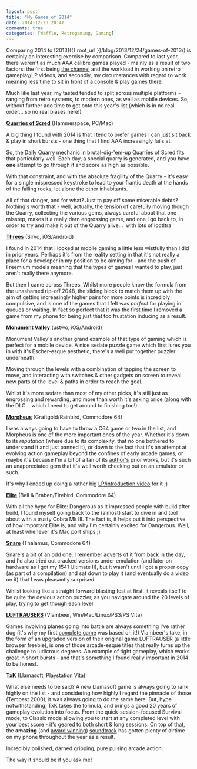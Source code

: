 ```yaml
---
layout: post
title: "My Games of 2014"
date: 2014-12-23 20:47
comments: true
categories: [Waffle, Retrogaming, Gaming]
---
```

Comparing 2014 to [2013]({{ root_url }}/blog/2013/12/24/games-of-2013/) is certainly an interesting exercise by comparison. Compared to last year, there weren't as much AAA calibre games played - mainly as a result of two factors: the first being [the channel](http://www.youtube.com/user/hellfire64) and the workload in working on retro gameplay/LP videos, and secondly, my circumstances with regard to work meaning less time to sit in front of a console &amp; play games there.

Much like last year, my tasted tended to split across multiple platforms - ranging from retro systems, to modern ones, as well as mobile devices. So, without further ado time to get onto this year's list (which is in no real order… so no real biases here!)

<!-- more -->

**[Quarries of Scred](http://www.quarriesofscred.com)** (Hammerspace, PC/Mac)

A big thing I found with 2014 is that I tend to prefer games I can just sit back &amp; play in short bursts - one thing that I find AAA increasingly fails at.

So, the Daily Quarry mechanic in brutal-dig-'em-up Quarries of Scred fits that particularly well. Each day, a special quarry is generated, and you have **one** attempt to go through it and score as high as possible.

With that constraint, and with the absolute fragility of the Quarry - it's easy for a single mispressed keystroke to lead to your frantic death at the hands of the falling rocks, let alone the other inhabitants.

All of that danger, and for what? Just to pay off some miserable debts? Nothing's worth that - well, actually, the tension of carefully moving though the Quarry, collecting the various gems, always careful about that one misstep, makes it a really darn engrossing game, and one I go back to, in order to try and make it out of the Quarry alive…&nbsp; with lots of loot!tra

**[Threes](http://asherv.com/threes/)** (Sirvo, iOS/Android)

I found in 2014 that I looked at mobile gaming a little less wistfully than I did in prior years. Perhaps it's from the reality setting in that it's not really a place for a developer in my position to be aiming for - and the push of Freemium models meaning that the types of games I wanted to play, just aren't really there anymore.

But then I came across Threes. Whilst more people know the formula from the unashamed rip-off 2048, the sliding block to match them up with the aim of getting increasingly higher pairs for more points is incredibly compulsive, and is one of the games that I felt was *perfect* for playing in queues or waiting. In fact so perfect that it was the first time I removed a game from my phone for being just that too frustation inducing as a result.

**[Monument Valley](http://www.monumentvalleygame.com)** (ustwo, iOS/Android)

Monument Valley's another grand example of that type of gaming which is perfect for a mobile device. A nice sedate puzzle game which first lures you in with it's Escher-esque aesthetic, there's a well put together puzzler underneath.

Moving through the levels with a combination of tapping the screen to move, and interacting with switches &amp; other gadgets on screen to reveal new parts of the level &amp; paths in order to reach the goal.

Whilst it's more sedate than most of my other picks, it's still just as engrossing and rewarding, and more than worth it's asking price (along with the DLC… which I need to get around to finishing too!)

**[Morpheus](http://gb64.com/game.php?id=5006&d=18&h=0)** (Graftgold/Rainbird, Commodore 64)

I was always going to have to throw a C64 game or two in the list, and Morpheus is one of the more important ones of the year. Whether it's down to its *reputation* (where due to its complexity, that no one bothered to understand it and just panned it), or down to the fact that it's an attempt at evolving action gameplay beyond the confines of early arcade games, or maybe it's because I'm a bit of a fan of its [author's](http://www.mobygames.com/developer/sheet/view/developerId,10379/) prior works, but it's such an unappreciated gem that it's well worth checking out on an emulator or such.

It's why I ended up doing a rather big [LP/introduction video](https://www.youtube.com/watch?v=fQgi3p_SW8M) for it ;)

**[Elite](http://www.frontier.co.uk/games/elite/)** (Bell &amp; Braben/Firebird, Commodore 64)

With all the hype for Elite: Dangerous as it impressed people with build after build, I found myself going back to the (almost) start to dive in and tool about with a trusty Cobra Mk III. The fact is, it helps put it into perspective of how important Elite is, and why I'm certainly excited for Dangerous. Well, at least whenever it's Mac port ships ;)

**[Snare](http://gb64.com/game.php?id=6966&d=18&h=0)** (Thalamus, Commodore 64)

Snare's a bit of an odd one. I remember adverts of it from back in the day, and I'd also tried out cracked versions under emulation (and later on hardware as I got my 1541 Ultimate II), but it wasn't until I got a proper copy (as part of a compilation) and sat down to play it (and eventually do a video on it) that I was pleasantly surprised.

Whilst looking like a straight forward blasting fest at first, it reveals itself to be quite the devious action puzzler, as you navigate around the 20 levels of play, trying to get though each level 

**[LUFTRAUSERS](http://www.luftrausers.com)** (Vlambeer, Win/Mac/Linux/PS3/PS Vita)

Games involving planes going into battle are always something I've rather dug (it's why my first [complete game](http://www.pocketdogfights.com) was based on it!) Vlambeer's take, in the form of an upgraded version of their original game LUFTRAUSER (a little browser freebie), is one of those arcade-esque titles that really turns up the challenge to ludicrous degrees. An example of tight gameplay, which works great in short bursts - and that's something I found really important in 2014 to be honest.

**[TxK](http://minotaurproject.co.uk/txk/index.php)** (Llamasoft, Playstation Vita)

What else needs to be said? A new Llamasoft game is always going to rank highly on the list - and considering how highly I regard the pinnacle of those (Tempest 2000), it was always going to do the same here. But, hype notwithstanding, TxK takes the formula, and brings a good 20 years of gameplay evolution into focus. From the quick-session-focused Survival mode, to Classic mode allowing you to start at any completed level with your best score - it's geared to both short &amp; long sessions. On top of that, the **amazing** (and [award winning](http://www.develop-online.net/news/develop-awards-2014-and-the-winners-are/0195032)) [soundtrack](https://txk-ost.bandcamp.com/album/txk-the-original-soundtrack) has gotten plenty of airtime on my phone throughout the year as a result.

Incredibly polished, darned gripping, pure pulsing arcade action.

The way it should be if you ask me!